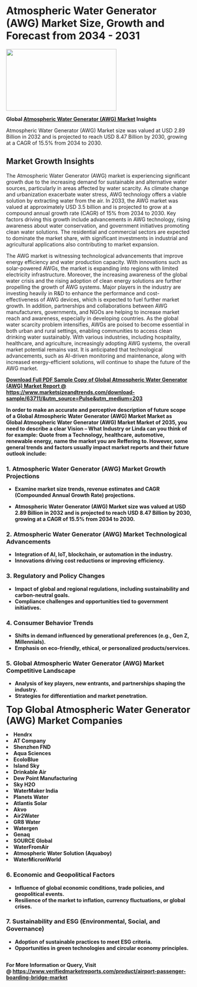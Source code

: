 <H1>Atmospheric Water Generator (AWG) Market Size, Growth and Forecast from 2034 - 2031</H1><img class="aligncenter size-medium wp-image-584254" src="https://thirdeyenews.in/wp-content/uploads/2034/09/Global-Market-Research-300x168.jpeg" alt="" width="300" height="168" /><p><strong>Global&nbsp;<a href="https://www.marketsizeandtrends.com/download-sample/63711/&amp;utm_source=Pulse&amp;utm_medium=203">Atmospheric Water Generator (AWG) Market</a> Insights</strong></p><p>Atmospheric Water Generator (AWG) Market size was valued at USD 2.89 Billion in 2032 and is projected to reach USD 8.47 Billion by 2030, growing at a CAGR of 15.5% from 2034 to 2030.</p><p><h2>Market Growth Insights</h2> <p>The Atmospheric Water Generator (AWG) market is experiencing significant growth due to the increasing demand for sustainable and alternative water sources, particularly in areas affected by water scarcity. As climate change and urbanization exacerbate water stress, AWG technology offers a viable solution by extracting water from the air. In 2033, the AWG market was valued at approximately USD 3.5 billion and is projected to grow at a compound annual growth rate (CAGR) of 15% from 2034 to 2030. Key factors driving this growth include advancements in AWG technology, rising awareness about water conservation, and government initiatives promoting clean water solutions. The residential and commercial sectors are expected to dominate the market share, with significant investments in industrial and agricultural applications also contributing to market expansion.</p> <p><strong><a href="#"></a></strong></p> <p>The AWG market is witnessing technological advancements that improve energy efficiency and water production capacity. With innovations such as solar-powered AWGs, the market is expanding into regions with limited electricity infrastructure. Moreover, the increasing awareness of the global water crisis and the rising adoption of clean energy solutions are further propelling the growth of AWG systems. Major players in the industry are investing heavily in R&D to enhance the performance and cost-effectiveness of AWG devices, which is expected to fuel further market growth. In addition, partnerships and collaborations between AWG manufacturers, governments, and NGOs are helping to increase market reach and awareness, especially in developing countries. As the global water scarcity problem intensifies, AWGs are poised to become essential in both urban and rural settings, enabling communities to access clean drinking water sustainably. With various industries, including hospitality, healthcare, and agriculture, increasingly adopting AWG systems, the overall market potential remains vast. It is anticipated that technological advancements, such as AI-driven monitoring and maintenance, along with increased energy-efficient solutions, will continue to shape the future of the AWG market. <p><strong><a href="#"></p><p><span class=""><strong>Download Full PDF Sample Copy of Global Atmospheric Water Generator (AWG) Market Report</strong> @ <a href="https://www.marketsizeandtrends.com/download-sample/63711/&amp;utm_source=Pulse&amp;utm_medium=203" target="_blank">https://www.marketsizeandtrends.com/download-sample/63711/&amp;utm_source=Pulse&amp;utm_medium=203</a></span></p><p>In order to make an accurate and perceptive description of future scope of a Global&nbsp;Atmospheric Water Generator (AWG) Market Market as Global&nbsp;Atmospheric Water Generator (AWG) Market Market of 2035, you need to describe a clear Vision &ndash; What Industry or Linda can you think of for example: Quote from a Technology, healthcare, automotive, renewable energy, name the market you are Reffering to. However, some general trends and factors usually impact market reports and their future outlook include:</p><h3>1.&nbsp;<strong>Atmospheric Water Generator (AWG) Market Growth Projections</strong></h3><ul><li>Examine market size trends, revenue estimates and CAGR (Compounded Annual Growth Rate) projections.</li><li><p>Atmospheric Water Generator (AWG) Market size was valued at USD 2.89 Billion in 2032 and is projected to reach USD 8.47 Billion by 2030, growing at a CAGR of 15.5% from 2034 to 2030.</p></li></ul><h3>2.&nbsp;<strong>Atmospheric Water Generator (AWG) Market Technological Advancements</strong></h3><ul><li>Integration of AI, IoT, blockchain, or automation in the industry.</li><li>Innovations driving cost reductions or improving efficiency.</li></ul><h3>3.&nbsp;<strong>Regulatory and Policy Changes</strong></h3><ul><li>Impact of global and regional regulations, including sustainability and carbon-neutral goals.</li><li>Compliance challenges and opportunities tied to government initiatives.</li></ul><h3>4.&nbsp;<strong>Consumer Behavior Trends</strong></h3><ul><li>Shifts in demand influenced by generational preferences (e.g., Gen Z, Millennials).</li><li>Emphasis on eco-friendly, ethical, or personalized products/services.</li></ul><h3>5.&nbsp;<strong>Global Atmospheric Water Generator (AWG) Market Competitive Landscape</strong></h3><ul><li>Analysis of key players, new entrants, and partnerships shaping the industry.</li><li>Strategies for differentiation and market penetration.</li></ul><p data-pm-slice="1 1 []"><span style="color: inherit; font-family: inherit; font-size: 25px;">Top Global Atmospheric Water Generator (AWG) Market Companies</span></p><div class="" data-test-id=""><p><li>Hendrx</li><li> AT Company</li><li> Shenzhen FND</li><li> Aqua Sciences</li><li> EcoloBlue</li><li> Island Sky</li><li> Drinkable Air</li><li> Dew Point Manufacturing</li><li> Sky H2O</li><li> WaterMaker India</li><li> Planets Water</li><li> Atlantis Solar</li><li> Akvo</li><li> Air2Water</li><li> GR8 Water</li><li> Watergen</li><li> Genaq</li><li> SOURCE Global</li><li> WaterFromAir</li><li> Atmospheric Water Solution (Aquaboy)</li><li> WaterMicronWorld</li></p></div><h3>6.&nbsp;<strong>Economic and Geopolitical Factors</strong></h3><ul><li>Influence of global economic conditions, trade policies, and geopolitical events.</li><li>Resilience of the market to inflation, currency fluctuations, or global crises.</li></ul><h3>7.&nbsp;<strong>Sustainability and ESG (Environmental, Social, and Governance)</strong></h3><ul><li>Adoption of sustainable practices to meet ESG criteria.</li><li>Opportunities in green technologies and circular economy principles.</li></ul><h2><strong style="font-size: 14px;">For More Information or Query, Visit @&nbsp;</strong><a style="background-color: #ffffff; font-size: 14px;" href="https://www.marketsizeandtrends.com/report/atmospheric-water-generator-awg-market/" target="_blank">https://www.verifiedmarketreports.com/product/airport-passenger-boarding-bridge-market</a></h2>
